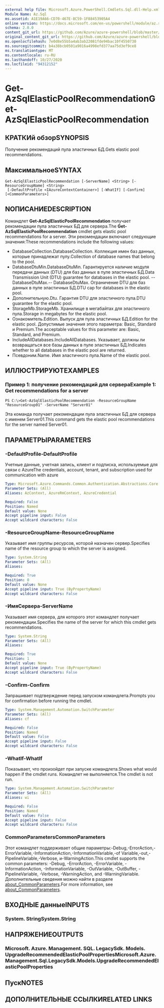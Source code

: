 ```yaml
---
external help file: Microsoft.Azure.PowerShell.Cmdlets.Sql.dll-Help.xml
Module Name: Az.Sql
ms.assetid: A1E19A66-CD70-467E-8C59-1F88453905A4
online version: https://docs.microsoft.com/en-us/powershell/module/az.sql/get-azsqlelasticpoolrecommendation
schema: 2.0.0
content_git_url: https://github.com/Azure/azure-powershell/blob/master/src/Sql/Sql/help/Get-AzSqlElasticPoolRecommendation.md
original_content_git_url: https://github.com/Azure/azure-powershell/blob/master/src/Sql/Sql/help/Get-AzSqlElasticPoolRecommendation.md
ms.openlocfilehash: 7e0d8e55b5a4ab3ab22081fde94bac10f4550730
ms.sourcegitcommit: b4a38bcb0501a9016a4998efd377aa75d3ef9ce8
ms.translationtype: MT
ms.contentlocale: ru-RU
ms.lasthandoff: 10/27/2020
ms.locfileid: "94312152"
---
```

# <span data-ttu-id="df8b1-101">Get-AzSqlElasticPoolRecommendation</span><span class="sxs-lookup"><span data-stu-id="df8b1-101">Get-AzSqlElasticPoolRecommendation</span></span>

## <span data-ttu-id="df8b1-102">КРАТКИй обзор</span><span class="sxs-lookup"><span data-stu-id="df8b1-102">SYNOPSIS</span></span>
<span data-ttu-id="df8b1-103">Получение рекомендаций пула эластичных БД.</span><span class="sxs-lookup"><span data-stu-id="df8b1-103">Gets elastic pool recommendations.</span></span>

## <span data-ttu-id="df8b1-104">Максимальное</span><span class="sxs-lookup"><span data-stu-id="df8b1-104">SYNTAX</span></span>

```
Get-AzSqlElasticPoolRecommendation [-ServerName] <String> [-ResourceGroupName] <String>
 [-DefaultProfile <IAzureContextContainer>] [-WhatIf] [-Confirm] [<CommonParameters>]
```

## <span data-ttu-id="df8b1-105">NОПИСАНИЕ</span><span class="sxs-lookup"><span data-stu-id="df8b1-105">DESCRIPTION</span></span>
<span data-ttu-id="df8b1-106">Командлет **Get-AzSqlElasticPoolRecommendation** получает рекомендации пула эластичных БД для сервера.</span><span class="sxs-lookup"><span data-stu-id="df8b1-106">The **Get-AzSqlElasticPoolRecommendation** cmdlet gets elastic pool recommendations for a server.</span></span>
<span data-ttu-id="df8b1-107">Эти рекомендации включают следующие значения:</span><span class="sxs-lookup"><span data-stu-id="df8b1-107">These recommendations include the following values:</span></span>
- <span data-ttu-id="df8b1-108">DatabaseCollection.</span><span class="sxs-lookup"><span data-stu-id="df8b1-108">DatabaseCollection.</span></span> <span data-ttu-id="df8b1-109">Коллекция имен баз данных, которые принадлежат пулу.</span><span class="sxs-lookup"><span data-stu-id="df8b1-109">Collection of database names that belong to the pool.</span></span> 
- <span data-ttu-id="df8b1-110">DatabaseDtuMin.</span><span class="sxs-lookup"><span data-stu-id="df8b1-110">DatabaseDtuMin.</span></span> <span data-ttu-id="df8b1-111">Гарантируется наличие модуля передачи данных (DTU) для баз данных в пуле эластичных БД.</span><span class="sxs-lookup"><span data-stu-id="df8b1-111">Data Transmission Unit (DTU) guarantee for databases in the elastic pool.</span></span> 
 <span data-ttu-id="df8b1-112">-- DatabaseDtuMax.</span><span class="sxs-lookup"><span data-stu-id="df8b1-112">-- DatabaseDtuMax.</span></span> <span data-ttu-id="df8b1-113">Ограничение DTU для баз данных в пуле эластичных БД.</span><span class="sxs-lookup"><span data-stu-id="df8b1-113">DTU cap for databases in the elastic pool.</span></span> 
- <span data-ttu-id="df8b1-114">Дополнительную.</span><span class="sxs-lookup"><span data-stu-id="df8b1-114">Dtu.</span></span> <span data-ttu-id="df8b1-115">Гарантия DTU для эластичного пула.</span><span class="sxs-lookup"><span data-stu-id="df8b1-115">DTU guarantee for the elastic pool.</span></span> 
- <span data-ttu-id="df8b1-116">StorageMb.</span><span class="sxs-lookup"><span data-stu-id="df8b1-116">StorageMb.</span></span> <span data-ttu-id="df8b1-117">Хранилище в мегабайтах для эластичного пула.</span><span class="sxs-lookup"><span data-stu-id="df8b1-117">Storage in megabytes for the elastic pool.</span></span> 
- <span data-ttu-id="df8b1-118">Ознакомитель.</span><span class="sxs-lookup"><span data-stu-id="df8b1-118">Edition.</span></span> <span data-ttu-id="df8b1-119">Выпуск для пула эластичных БД.</span><span class="sxs-lookup"><span data-stu-id="df8b1-119">Edition for the elastic pool.</span></span> <span data-ttu-id="df8b1-120">Допустимые значения этого параметра: Basic, Standard и Premium.</span><span class="sxs-lookup"><span data-stu-id="df8b1-120">The acceptable values for this parameter are: Basic, Standard, and Premium.</span></span> 
- <span data-ttu-id="df8b1-121">IncludeAllDatabases.</span><span class="sxs-lookup"><span data-stu-id="df8b1-121">IncludeAllDatabases.</span></span> <span data-ttu-id="df8b1-122">Указывает, должны ли возвращаться все базы данных в пуле эластичных БД.</span><span class="sxs-lookup"><span data-stu-id="df8b1-122">Indicates whether to all databases in the elastic pool are returned.</span></span> 
- <span data-ttu-id="df8b1-123">Псевдоним.</span><span class="sxs-lookup"><span data-stu-id="df8b1-123">Name.</span></span> <span data-ttu-id="df8b1-124">Имя эластичного пула.</span><span class="sxs-lookup"><span data-stu-id="df8b1-124">Name of the elastic pool.</span></span>

## <span data-ttu-id="df8b1-125">ИЛЛЮСТРИРУЮТ</span><span class="sxs-lookup"><span data-stu-id="df8b1-125">EXAMPLES</span></span>

### <span data-ttu-id="df8b1-126">Пример 1: получение рекомендаций для сервера</span><span class="sxs-lookup"><span data-stu-id="df8b1-126">Example 1: Get recommendations for a server</span></span>
```
PS C:\>Get-AzSqlElasticPoolRecommendation -ResourceGroupName "ResourceGroup01" -ServerName "Server01"
```

<span data-ttu-id="df8b1-127">Эта команда получает рекомендации пула эластичных БД для сервера с именем Server01.</span><span class="sxs-lookup"><span data-stu-id="df8b1-127">This command gets the elastic pool recommendations for the server named Server01.</span></span>

## <span data-ttu-id="df8b1-128">ПАРАМЕТРЫ</span><span class="sxs-lookup"><span data-stu-id="df8b1-128">PARAMETERS</span></span>

### <span data-ttu-id="df8b1-129">-DefaultProfile</span><span class="sxs-lookup"><span data-stu-id="df8b1-129">-DefaultProfile</span></span>
<span data-ttu-id="df8b1-130">Учетные данные, учетная запись, клиент и подписка, используемые для связи с Azure</span><span class="sxs-lookup"><span data-stu-id="df8b1-130">The credentials, account, tenant, and subscription used for communication with azure</span></span>

```yaml
Type: Microsoft.Azure.Commands.Common.Authentication.Abstractions.Core.IAzureContextContainer
Parameter Sets: (All)
Aliases: AzContext, AzureRmContext, AzureCredential

Required: False
Position: Named
Default value: None
Accept pipeline input: False
Accept wildcard characters: False
```

### <span data-ttu-id="df8b1-131">-ResourceGroupName</span><span class="sxs-lookup"><span data-stu-id="df8b1-131">-ResourceGroupName</span></span>
<span data-ttu-id="df8b1-132">Указывает имя группы ресурсов, которой назначен сервер.</span><span class="sxs-lookup"><span data-stu-id="df8b1-132">Specifies name of the resource group to which the server is assigned.</span></span>

```yaml
Type: System.String
Parameter Sets: (All)
Aliases:

Required: True
Position: 0
Default value: None
Accept pipeline input: True (ByPropertyName)
Accept wildcard characters: False
```

### <span data-ttu-id="df8b1-133">-ИмяСервера</span><span class="sxs-lookup"><span data-stu-id="df8b1-133">-ServerName</span></span>
<span data-ttu-id="df8b1-134">Указывает имя сервера, для которого этот командлет получает рекомендации.</span><span class="sxs-lookup"><span data-stu-id="df8b1-134">Specifies the name of the server for which this cmdlet gets recommendations.</span></span>

```yaml
Type: System.String
Parameter Sets: (All)
Aliases:

Required: True
Position: 1
Default value: None
Accept pipeline input: True (ByPropertyName)
Accept wildcard characters: False
```

### <span data-ttu-id="df8b1-135">-Confirm</span><span class="sxs-lookup"><span data-stu-id="df8b1-135">-Confirm</span></span>
<span data-ttu-id="df8b1-136">Запрашивает подтверждение перед запуском командлета.</span><span class="sxs-lookup"><span data-stu-id="df8b1-136">Prompts you for confirmation before running the cmdlet.</span></span>

```yaml
Type: System.Management.Automation.SwitchParameter
Parameter Sets: (All)
Aliases: cf

Required: False
Position: Named
Default value: False
Accept pipeline input: False
Accept wildcard characters: False
```

### <span data-ttu-id="df8b1-137">-WhatIf</span><span class="sxs-lookup"><span data-stu-id="df8b1-137">-WhatIf</span></span>
<span data-ttu-id="df8b1-138">Показывает, что произойдет при запуске командлета.</span><span class="sxs-lookup"><span data-stu-id="df8b1-138">Shows what would happen if the cmdlet runs.</span></span>
<span data-ttu-id="df8b1-139">Командлет не выполняется.</span><span class="sxs-lookup"><span data-stu-id="df8b1-139">The cmdlet is not run.</span></span>

```yaml
Type: System.Management.Automation.SwitchParameter
Parameter Sets: (All)
Aliases: wi

Required: False
Position: Named
Default value: False
Accept pipeline input: False
Accept wildcard characters: False
```

### <span data-ttu-id="df8b1-140">CommonParameters</span><span class="sxs-lookup"><span data-stu-id="df8b1-140">CommonParameters</span></span>
<span data-ttu-id="df8b1-141">Этот командлет поддерживает общие параметры:-Debug,-ErrorAction,-ErrorVariable,-InformationAction,-InformationVariable,-of Variable,-out,-PipelineVariable,-Verbose, и-WarningAction.</span><span class="sxs-lookup"><span data-stu-id="df8b1-141">This cmdlet supports the common parameters: -Debug, -ErrorAction, -ErrorVariable, -InformationAction, -InformationVariable, -OutVariable, -OutBuffer, -PipelineVariable, -Verbose, -WarningAction, and -WarningVariable.</span></span> <span data-ttu-id="df8b1-142">Дополнительные сведения можно найти в разделе [about_CommonParameters](http://go.microsoft.com/fwlink/?LinkID=113216).</span><span class="sxs-lookup"><span data-stu-id="df8b1-142">For more information, see [about_CommonParameters](http://go.microsoft.com/fwlink/?LinkID=113216).</span></span>

## <span data-ttu-id="df8b1-143">ВХОДНЫЕ данные</span><span class="sxs-lookup"><span data-stu-id="df8b1-143">INPUTS</span></span>

### <span data-ttu-id="df8b1-144">System. String</span><span class="sxs-lookup"><span data-stu-id="df8b1-144">System.String</span></span>

## <span data-ttu-id="df8b1-145">НАПРЯЖЕНИЕ</span><span class="sxs-lookup"><span data-stu-id="df8b1-145">OUTPUTS</span></span>

### <span data-ttu-id="df8b1-146">Microsoft. Azure. Management. SQL. LegacySdk. Models. UpgradeRecommendedElasticPoolProperties</span><span class="sxs-lookup"><span data-stu-id="df8b1-146">Microsoft.Azure.Management.Sql.LegacySdk.Models.UpgradeRecommendedElasticPoolProperties</span></span>

## <span data-ttu-id="df8b1-147">Пуск</span><span class="sxs-lookup"><span data-stu-id="df8b1-147">NOTES</span></span>

## <span data-ttu-id="df8b1-148">ДОПОЛНИТЕЛЬНЫЕ ССЫЛКИ</span><span class="sxs-lookup"><span data-stu-id="df8b1-148">RELATED LINKS</span></span>
